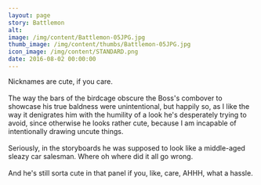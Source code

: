 ```yaml
---
layout: page
story: Battlemon
alt:
image: /img/content/Battlemon-05JPG.jpg
thumb_image: /img/content/thumbs/Battlemon-05JPG.jpg
icon_image: /img/content/STANDARD.png
date: 2016-08-02 00:00:00
---
```


Nicknames are cute, if you care.<br><br>The way the bars of the birdcage obscure the Boss's combover to showcase his true baldness were unintentional, but happily so, as I like the way it denigrates him with the humility of a look he's desperately trying to avoid, since otherwise he looks rather cute, because I am incapable of intentionally drawing uncute things.<br><br>Seriously, in the storyboards he was supposed to look like a middle-aged sleazy car salesman. Where oh where did it all go wrong.<br><br>And he's still sorta cute in that panel if you, like, care, AHHH, what a hassle.

